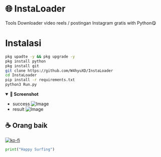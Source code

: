 # 🌐 InstaLoader
Tools Downloader video reels / postingan Instagram gratis with Python😋

# Instalasi 
```bash
pkg upadte -y && pkg upgrade -y
pkg install python
pkg install git
git clone https://github.com/W4hyuXD/InstaLoader
cd InstaLoader
pip install -r requirements.txt
python3 Run.py
```

<details open>
  <summary><strong>📸 Screenshot</strong></summary>
 
- success
![Image](https://github.com/user-attachments/assets/25b8defa-7bde-4aa7-be12-acbd82d62863)
- result
![Image](https://github.com/user-attachments/assets/17cd7ca3-e388-4b66-82d5-c1034a42eece)

</details>

## ☕ Orang baik

[![ko-fi](https://ko-fi.com/img/githubbutton_sm.svg)](https://ko-fi.com/wahyuww567)

```python
print("Happy Surfing")
```


